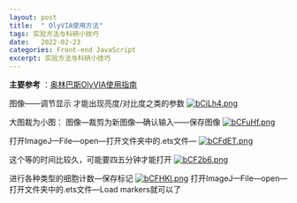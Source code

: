 ```yaml
---
layout: post
title:  " OlyVIA使用方法"
tags: 实验方法与科研小技巧
date:   2022-02-23
categories: Front-end JavaScript
excerpt: 实验方法与科研小技巧
---
```


**主要参考** ：[奥林巴斯OlyVIA使用指南](http://hzaml.hzau.edu.cn/info/1107/3186.htm)  


图像——调节显示 才能出现亮度/对比度之类的参数
[![bCiLh4.png](https://s4.ax1x.com/2022/02/23/bCiLh4.png)](https://imgtu.com/i/bCiLh4)

大图裁为小图： 图像—裁剪为新图像—确认输入——保存图像
[![bCFuHf.png](https://s4.ax1x.com/2022/02/23/bCFuHf.png)](https://imgtu.com/i/bCFuHf)

打开ImageJ—File—open—打开文件夹中的.ets文件—
[![bCFdET.png](https://s4.ax1x.com/2022/02/23/bCFdET.png)](https://imgtu.com/i/bCFdET)

这个等的时间比较久，可能要四五分钟才能打开
[![bCF2b6.png](https://s4.ax1x.com/2022/02/23/bCF2b6.png)](https://imgtu.com/i/bCF2b6)

进行各种类型的细胞计数—保存标记
[![bCFHKI.png](https://s4.ax1x.com/2022/02/23/bCFHKI.png)](https://imgtu.com/i/bCFHKI)
打开ImageJ—File—open—打开文件夹中的.ets文件—Load markers就可以了



